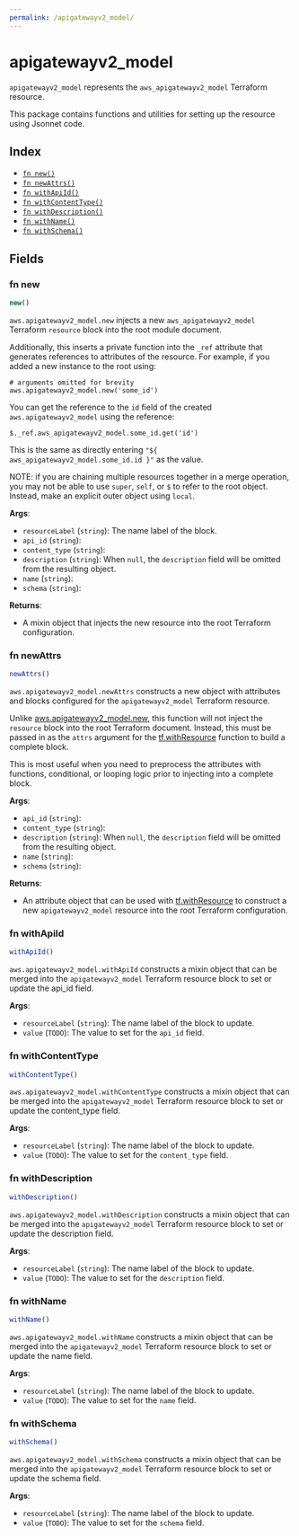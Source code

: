 ```yaml
---
permalink: /apigatewayv2_model/
---
```


# apigatewayv2_model

`apigatewayv2_model` represents the `aws_apigatewayv2_model` Terraform resource.



This package contains functions and utilities for setting up the resource using Jsonnet code.


## Index

* [`fn new()`](#fn-new)
* [`fn newAttrs()`](#fn-newattrs)
* [`fn withApiId()`](#fn-withapiid)
* [`fn withContentType()`](#fn-withcontenttype)
* [`fn withDescription()`](#fn-withdescription)
* [`fn withName()`](#fn-withname)
* [`fn withSchema()`](#fn-withschema)

## Fields

### fn new

```ts
new()
```


`aws.apigatewayv2_model.new` injects a new `aws_apigatewayv2_model` Terraform `resource`
block into the root module document.

Additionally, this inserts a private function into the `_ref` attribute that generates references to attributes of the
resource. For example, if you added a new instance to the root using:

    # arguments omitted for brevity
    aws.apigatewayv2_model.new('some_id')

You can get the reference to the `id` field of the created `aws.apigatewayv2_model` using the reference:

    $._ref.aws_apigatewayv2_model.some_id.get('id')

This is the same as directly entering `"${ aws_apigatewayv2_model.some_id.id }"` as the value.

NOTE: if you are chaining multiple resources together in a merge operation, you may not be able to use `super`, `self`,
or `$` to refer to the root object. Instead, make an explicit outer object using `local`.

**Args**:
  - `resourceLabel` (`string`): The name label of the block.
  - `api_id` (`string`): 
  - `content_type` (`string`): 
  - `description` (`string`):  When `null`, the `description` field will be omitted from the resulting object.
  - `name` (`string`): 
  - `schema` (`string`): 

**Returns**:
- A mixin object that injects the new resource into the root Terraform configuration.


### fn newAttrs

```ts
newAttrs()
```


`aws.apigatewayv2_model.newAttrs` constructs a new object with attributes and blocks configured for the `apigatewayv2_model`
Terraform resource.

Unlike [aws.apigatewayv2_model.new](#fn-apigatewayv2modelnew), this function will not inject the `resource`
block into the root Terraform document. Instead, this must be passed in as the `attrs` argument for the
[tf.withResource](https://github.com/tf-libsonnet/core/tree/main/docs#fn-withresource) function to build a complete block.

This is most useful when you need to preprocess the attributes with functions, conditional, or looping logic prior to
injecting into a complete block.

**Args**:
  - `api_id` (`string`): 
  - `content_type` (`string`): 
  - `description` (`string`):  When `null`, the `description` field will be omitted from the resulting object.
  - `name` (`string`): 
  - `schema` (`string`): 

**Returns**:
  - An attribute object that can be used with [tf.withResource](https://github.com/tf-libsonnet/core/tree/main/docs#fn-withresource) to construct a new `apigatewayv2_model` resource into the root Terraform configuration.


### fn withApiId

```ts
withApiId()
```

`aws.apigatewayv2_model.withApiId` constructs a mixin object that can be merged into the `apigatewayv2_model`
Terraform resource block to set or update the api_id field.



**Args**:
  - `resourceLabel` (`string`): The name label of the block to update.
  - `value` (`TODO`): The value to set for the `api_id` field.


### fn withContentType

```ts
withContentType()
```

`aws.apigatewayv2_model.withContentType` constructs a mixin object that can be merged into the `apigatewayv2_model`
Terraform resource block to set or update the content_type field.



**Args**:
  - `resourceLabel` (`string`): The name label of the block to update.
  - `value` (`TODO`): The value to set for the `content_type` field.


### fn withDescription

```ts
withDescription()
```

`aws.apigatewayv2_model.withDescription` constructs a mixin object that can be merged into the `apigatewayv2_model`
Terraform resource block to set or update the description field.



**Args**:
  - `resourceLabel` (`string`): The name label of the block to update.
  - `value` (`TODO`): The value to set for the `description` field.


### fn withName

```ts
withName()
```

`aws.apigatewayv2_model.withName` constructs a mixin object that can be merged into the `apigatewayv2_model`
Terraform resource block to set or update the name field.



**Args**:
  - `resourceLabel` (`string`): The name label of the block to update.
  - `value` (`TODO`): The value to set for the `name` field.


### fn withSchema

```ts
withSchema()
```

`aws.apigatewayv2_model.withSchema` constructs a mixin object that can be merged into the `apigatewayv2_model`
Terraform resource block to set or update the schema field.



**Args**:
  - `resourceLabel` (`string`): The name label of the block to update.
  - `value` (`TODO`): The value to set for the `schema` field.
